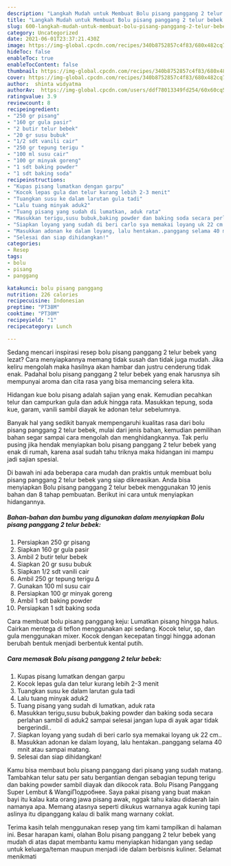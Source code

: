 ```yaml
---
description: "Langkah Mudah untuk Membuat Bolu pisang panggang 2 telur bebek yang Enak Banget"
title: "Langkah Mudah untuk Membuat Bolu pisang panggang 2 telur bebek yang Enak Banget"
slug: 600-langkah-mudah-untuk-membuat-bolu-pisang-panggang-2-telur-bebek-yang-enak-banget
category: Uncategorized
date: 2021-06-01T23:37:21.430Z
image: https://img-global.cpcdn.com/recipes/340b8752857c4f83/680x482cq70/bolu-pisang-panggang-2-telur-bebek-foto-resep-utama.jpg
hideToc: false
enableToc: true
enableTocContent: false
thumbnail: https://img-global.cpcdn.com/recipes/340b8752857c4f83/680x482cq70/bolu-pisang-panggang-2-telur-bebek-foto-resep-utama.jpg
cover: https://img-global.cpcdn.com/recipes/340b8752857c4f83/680x482cq70/bolu-pisang-panggang-2-telur-bebek-foto-resep-utama.jpg
author:  shinta widyatma
authorAv:  https://img-global.cpcdn.com/users/ddf78013349fd254/60x60cq50/avatar.jpg
ratingvalue: 3.9
reviewcount: 8
recipeingredient:
- "250 gr pisang"
- "160 gr gula pasir"
- "2 butir telur bebek"
- "20 gr susu bubuk"
- "1/2 sdt vanili cair"
- "250 gr tepung terigu "
- "100 ml susu cair"
- "100 gr minyak goreng"
- "1 sdt baking powder"
- "1 sdt baking soda"
recipeinstructions:
- "Kupas pisang lumatkan dengan garpu"
- "Kocok lepas gula dan telur kurang lebih 2-3 menit"
- "Tuangkan susu ke dalam larutan gula tadi"
- "Lalu tuang minyak aduk2"
- "Tuang pisang yang sudah di lumatkan, aduk rata"
- "Masukkan terigu,susu bubuk,baking powder dan baking soda secara perlahan sambil di aduk2 sampai selesai jangan lupa di ayak agar tidak bergerindil.."
- "Siapkan loyang yang sudah di beri carlo sya memakai loyang uk 22 cm.."
- "Masukkan adonan ke dalam loyang, lalu hentakan..panggang selama 40 mnit atau sampai matang."
- "Selesai dan siap dihidangkan!"
categories:
- Resep
tags:
- bolu
- pisang
- panggang

katakunci: bolu pisang panggang 
nutrition: 226 calories
recipecuisine: Indonesian
preptime: "PT38M"
cooktime: "PT30M"
recipeyield: "1"
recipecategory: Lunch

---
```



Sedang mencari inspirasi resep bolu pisang panggang 2 telur bebek yang lezat? Cara menyiapkannya memang tidak susah dan tidak juga mudah. Jika keliru mengolah maka hasilnya akan hambar dan justru cenderung tidak enak. Padahal bolu pisang panggang 2 telur bebek yang enak harusnya sih mempunyai aroma dan cita rasa yang bisa memancing selera kita.


Hidangan kue bolu pisang adalah sajian yang enak. Kemudian pecahkan telur dan campurkan gula dan aduk hingga rata. Masukkan tepung, soda kue, garam, vanili sambil diayak ke adonan telur sebelumnya.

Banyak hal yang sedikit banyak mempengaruhi kualitas rasa dari bolu pisang panggang 2 telur bebek, mulai dari jenis bahan, kemudian pemilihan bahan segar sampai cara mengolah dan menghidangkannya. Tak perlu pusing jika hendak menyiapkan bolu pisang panggang 2 telur bebek yang enak di rumah, karena asal sudah tahu triknya maka hidangan ini mampu jadi sajian spesial.


Di bawah ini ada beberapa cara mudah dan praktis untuk membuat bolu pisang panggang 2 telur bebek yang siap dikreasikan. Anda bisa menyiapkan Bolu pisang panggang 2 telur bebek menggunakan 10 jenis bahan dan 8 tahap pembuatan. Berikut ini cara untuk menyiapkan hidangannya.

<!--inarticleads1-->

##### Bahan-bahan dan bumbu yang digunakan dalam menyiapkan Bolu pisang panggang 2 telur bebek:

1. Persiapkan 250 gr pisang
1. Siapkan 160 gr gula pasir
1. Ambil 2 butir telur bebek
1. Siapkan 20 gr susu bubuk
1. Siapkan 1/2 sdt vanili cair
1. Ambil 250 gr tepung terigu ∆
1. Gunakan 100 ml susu cair
1. Persiapkan 100 gr minyak goreng
1. Ambil 1 sdt baking powder
1. Persiapkan 1 sdt baking soda


Cara membuat bolu pisang panggang keju: Lumatkan pisang hingga halus. Cairkan mentega di teflon menggunakan api sedang. Kocok telur, sp, dan gula menggunakan mixer. Kocok dengan kecepatan tinggi hingga adonan berubah bentuk menjadi berbentuk kental putih. 

<!--inarticleads2-->

##### Cara memasak Bolu pisang panggang 2 telur bebek:

1. Kupas pisang lumatkan dengan garpu
1. Kocok lepas gula dan telur kurang lebih 2-3 menit
1. Tuangkan susu ke dalam larutan gula tadi
1. Lalu tuang minyak aduk2
1. Tuang pisang yang sudah di lumatkan, aduk rata
1. Masukkan terigu,susu bubuk,baking powder dan baking soda secara perlahan sambil di aduk2 sampai selesai jangan lupa di ayak agar tidak bergerindil..
1. Siapkan loyang yang sudah di beri carlo sya memakai loyang uk 22 cm..
1. Masukkan adonan ke dalam loyang, lalu hentakan..panggang selama 40 mnit atau sampai matang.
1. Selesai dan siap dihidangkan!

Kamu bisa membaut bolu pisang panggang dari pisang yang sudah matang. Tambahkan telur satu per satu bergantian dengan sebagian tepung terigu dan baking powder sambil diayak dan dikocok rata. Bolu Pisang Panggang Super Lembut &amp; WangiПодробнее. Saya pakai pisang yang buat makan bayi itu kalau kata orang jawa pisang awak, nggak tahu kalau didaerah lain namanya apa. Memang atasnya seperti dikukus warnanya agak kuning tapi aslinya itu dipanggang kalau di balik mang warnany coklat. 

Terima kasih telah menggunakan resep yang tim kami tampilkan di halaman ini. Besar harapan kami, olahan Bolu pisang panggang 2 telur bebek yang mudah di atas dapat membantu kamu menyiapkan hidangan yang sedap untuk keluarga/teman maupun menjadi ide dalam berbisnis kuliner. Selamat menikmati
